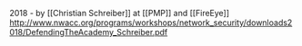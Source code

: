 2018 - by [[Christian Schreiber]] at [[PMP]] and [[FireEye]] http://www.nwacc.org/programs/workshops/network_security/downloads2018/DefendingTheAcademy_Schreiber.pdf